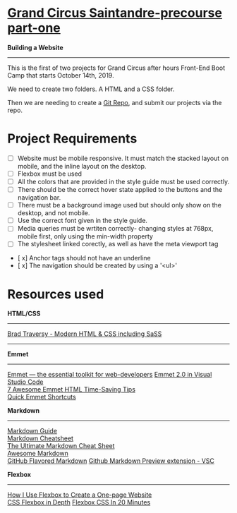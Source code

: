 # **[Grand Circus Saintandre-precourse part-one](https://lms.grandcircus.co/course/view.php?id=14#section-5)**

**Building a Website**
____________________________

This is the first of two projects for Grand Circus after hours Front-End Boot Camp that starts October 14th, 2019. 

We need to create two folders. 
A HTML and a CSS folder. 

Then we are needing to create a [Git Repo](https://github.com/Ramona-Saintandre), and submit our projects via the repo. 

# Project Requirements

* [ ] Website must be mobile responsive. It must match the stacked layout on mobile, and the inline layout on the desktop.   
* [ ] Flexbox must be used  
* [ ] All the colors that are provided in the style guide must be used correctly.  
* [ ] There should be the correct hover state applied to the buttons and the navigation bar.  
* [ ] There must be a background image used but should only show on the desktop, and not mobile.  
* [ ] Use the correct font given in the style guide.  
* [ ] Media queries must be wrtiten correctly- changing styles at 768px, mobile first, only using the min-width property
* [ ] The stylesheet linked corectly, as well as have the meta viewport tag
* [ x] Anchor tags should not have an underline 
* [ x] The navigation should be created by using a '\<ul>'

# Resources used 

**HTML/CSS**
_____________________________________________________________________________
[Brad Traversy - Modern HTML & CSS including SaSS](https://www.udemy.com/course/modern-html-css-from-the-beginning/learn/lecture/13285276#content)

____________________________________________________________________________

 **Emmet**  
 _____________________________
[Emmet — the essential toolkit for web-developers](https://docs.emmet.io/)
 [Emmet 2.0 in Visual Studio Code](https://code.visualstudio.com/blogs/2017/08/07/emmet-2.0)  
 [7 Awesome Emmet HTML Time-Saving Tips](https://designshack.net/articles/css/7-awesome-emmet-html-time-saving-tips/)  
 [Quick Emmet Shortcuts](https://www.youtube.com/watch?v=9krPrxYxN2Q)  
 


 **Markdown**    
   _____________________________________________________ 
[Markdown Guide](https://www.markdownguide.org/getting-started)  
[Markdown Cheatsheet](https://scottboms.com/downloads/documentation/markdown_cheatsheet.pdf)  
[The Ultimate Markdown Cheat Sheet](https://www.cheatography.com/lucbpz/cheat-sheets/the-ultimate-markdown/)  
[Awesome Markdown](https://github.com/mundimark/awesome-markdown)  
[GitHub Flavored Markdown](https://github.github.com/gfm/)
[Github Markdown Preview extension - VSC](https://marketplace.visualstudio.com/items?itemName=bierner.github-markdown-preview)

**Flexbox**
______________________________

[How I Use Flexbox to Create a One-page Website](https://medium.com/swlh/how-i-use-flexbox-to-create-a-one-page-website-81db78e61738)  
[CSS Flexbox in Depth](https://www.udemy.com/course/flexbox-in-depth/learn/lecture/12030410#content)
[Flexbox CSS In 20 Minutes](https://www.youtube.com/watch?v=JJSoEo8JSnc&t=214s)
